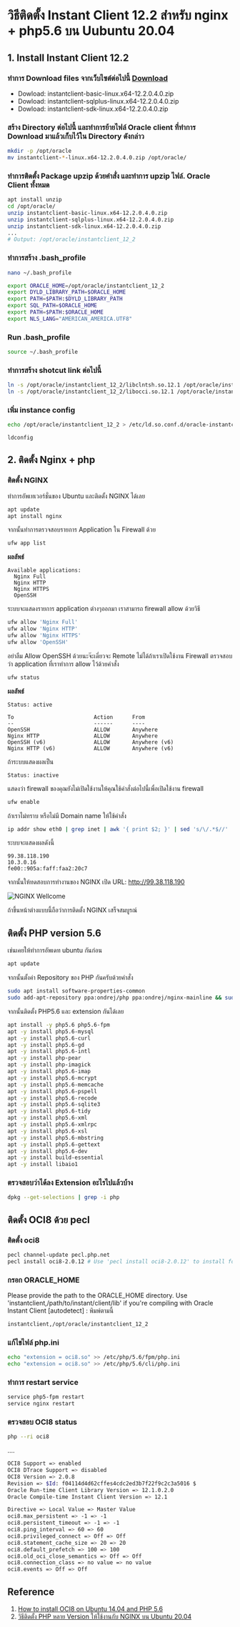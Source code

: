 # วิธีติดตั้ง Instant Client 12.2 สำหรับ nginx + php5.6 บน Uubuntu 20.04

## 1. Install Instant Client 12.2

### ทำการ Download files จากเว็บไซต์ต่อไปนี้ [Download](https://www.oracle.com/database/technologies/instant-client/linux-x86-64-downloads.html)

- Dowload: instantclient-basic-linux.x64-12.2.0.4.0.zip
- Dowload: instantclient-sqlplus-linux.x64-12.2.0.4.0.zip
- Dowload: instantclient-sdk-linux.x64-12.2.0.4.0.zip 

### สร้าง Directory ต่อไปนี้ และทำการย้ายไฟล์ Oracle client ที่ทำการ Download มาแล้วเก็บไว้ใน Directory ดังกล่าว
```bash
mkdir -p /opt/oracle
mv instantclient-*-linux.x64-12.2.0.4.0.zip /opt/oracle/
```

### ทำการติดตั้ง Package upzip ด้วยคำสั่ง และทำการ upzip ไฟล์. Oracle Client ทั้งหมด
```bash
apt install unzip
cd /opt/oracle/
unzip instantclient-basic-linux.x64-12.2.0.4.0.zip
unzip instantclient-sqlplus-linux.x64-12.2.0.4.0.zip
unzip instantclient-sdk-linux.x64-12.2.0.4.0.zip
...
# Output: /opt/oracle/instantclient_12_2
```

### ทำการสร้าง .bash_profile 
```bash
nano ~/.bash_profile

export ORACLE_HOME=/opt/oracle/instantclient_12_2
export DYLD_LIBRARY_PATH=$ORACLE_HOME
export PATH=$PATH:$DYLD_LIBRARY_PATH
export SQL_PATH=$ORACLE_HOME
export PATH=$PATH:$ORACLE_HOME
export NLS_LANG="AMERICAN_AMERICA.UTF8"
```

### Run .bash_profile
```bash
source ~/.bash_profile
```

### ทำการสร้าง shotcut link ต่อไปนี้
```bash
ln -s /opt/oracle/instantclient_12_2/libclntsh.so.12.1 /opt/oracle/instantclient_12_2/libclntsh.so
ln -s /opt/oracle/instantclient_12_2/libocci.so.12.1 /opt/oracle/instantclient_12_2/libocci.so	
```

### เพิ่ม instance config
```bash
echo /opt/oracle/instantclient_12_2 > /etc/ld.so.conf.d/oracle-instantclient.conf

ldconfig
```

## 2. ติดตั้ง Nginx + php

### ติดตั้ง NGINX
ทำการอัพเทเวอร์ชั่นของ Ubuntu และติดตั้ง NGINX ได้เลย
```bash
apt update
apt install nginx
```
จากนั้นทำการตรวจสอบรายการ Application ใน Firewall ด้วย
```bash
ufw app list
```
<b>ผลลัพธ์</b>
```
Available applications:
  Nginx Full
  Nginx HTTP
  Nginx HTTPS
  OpenSSH
```
ระบบจะแสดงรายการ application ต่างๆออกมา เราสามารถ firewall allow ด้วยวิธี
```bash
ufw allow 'Nginx Full'
ufw allow 'Nginx HTTP'
ufw allow 'Nginx HTTPS'
ufw allow 'OpenSSH'
```
อย่าลืม Allow OpenSSH ด้วยนะจ๊ะเดี่ยวจะ Remote ไม่ได้ถ้าเราเปิดใช้งาน Firewall ตรวจสอบว่า application ที่เราทำการ allow ไว้ด้วยคำสั่ง
```bash
ufw status
```
<b>ผลลัพธ์</b>
```
Status: active

To                         Action      From
--                         ------      ----
OpenSSH                    ALLOW       Anywhere
Nginx HTTP                 ALLOW       Anywhere
OpenSSH (v6)               ALLOW       Anywhere (v6)
Nginx HTTP (v6)            ALLOW       Anywhere (v6)
```
ถ้าระบบแสดงผลเป็น
```
Status: inactive
```
แสดงว่า firewall ของคุณยังไม่เปิดใช้งานให้คุณใช้คำสั่งต่อไปนี้เพื่อเปิดใช้งาน firewall
```bash
ufw enable
```
ถ้าเราไม่ทราบ หรือไม่มี Domain name ให้ใช้คำสั่ง
```bash
ip addr show eth0 | grep inet | awk '{ print $2; }' | sed 's/\/.*$//'
```
ระบบจะแสดงผลดังนี้
```
99.38.118.190
10.3.0.16
fe00::905a:faff:faa2:20c7
```
จากนั้นให้ทดสอบการทำงานของ NGINX เปิด URL: http://99.38.118.190

![NGINX Wellcome](https://storage.kaikannook.com/image/showimage/common/blog/be384df195c3258cb34e1010b2051faeb0.png)

ถ้าขึ้นหน้าต่างแบบนี้ถือว่าการติดตั้ง NGINX เสร็จสมบูรณ์

## ติดตั้ง PHP version 5.6
เช่นเคยให้ทำการอัพเดท ubuntu กันก่อน
```bash
apt update
```
จากนั้นตั้งค่า Repository ของ PHP กันครับด้วยคำสั่ง
```bash
sudo apt install software-properties-common
sudo add-apt-repository ppa:ondrej/php ppa:ondrej/nginx-mainline && sudo apt update
```
จากนั้นติดตั้ง PHP5.6 และ extension กันได้เลย
```bash
apt install -y php5.6 php5.6-fpm
apt -y install php5.6-mysql
apt -y install php5.6-curl
apt -y install php5.6-gd
apt -y install php5.6-intl
apt -y install php-pear
apt -y install php-imagick
apt -y install php5.6-imap
apt -y install php5.6-mcrypt
apt -y install php5.6-memcache
apt -y install php5.6-pspell
apt -y install php5.6-recode
apt -y install php5.6-sqlite3
apt -y install php5.6-tidy
apt -y install php5.6-xml
apt -y install php5.6-xmlrpc
apt -y install php5.6-xsl
apt -y install php5.6-mbstring
apt -y install php5.6-gettext
apt -y install php5.6-dev
apt -y install build-essential
apt -y install libaio1
```

### ตรวจสอบว่าได้ลง Extension อะไรไปแล้วบ้าง
```sh
dpkg --get-selections | grep -i php
```

## ติดตั้ง OCI8 ด้วย pecl

### ติดตั้ง oci8
```bash
pecl channel-update pecl.php.net
pecl install oci8-2.0.12 # Use 'pecl install oci8-2.0.12' to install for PHP 5.2 - PHP 5.6.
```

### กรอก ORACLE_HOME
Please provide the path to the ORACLE_HOME directory. Use 'instantclient,/path/to/instant/client/lib' if you're compiling with Oracle Instant Client [autodetect] :
พิมพ์ตามนี้
```bash
instantclient,/opt/oracle/instantclient_12_2
```

### แก้ไขไฟล์ php.ini
```bash
echo "extension = oci8.so" >> /etc/php/5.6/fpm/php.ini
echo "extension = oci8.so" >> /etc/php/5.6/cli/php.ini
```

### ทำการ restart service
```bash
service php5-fpm restart
service nginx restart
```

### ตรวจสอบ OCI8 status
```bash
php --ri oci8
```
....
```bash
OCI8 Support => enabled
OCI8 DTrace Support => disabled
OCI8 Version => 2.0.8
Revision => $Id: f04114d4d62cffes4cdc2ed3b7f22f9c2c3a5016 $
Oracle Run-time Client Library Version => 12.1.0.2.0
Oracle Compile-time Instant Client Version => 12.1

Directive => Local Value => Master Value
oci8.max_persistent => -1 => -1
oci8.persistent_timeout => -1 => -1
oci8.ping_interval => 60 => 60
oci8.privileged_connect => Off => Off
oci8.statement_cache_size => 20 => 20
oci8.default_prefetch => 100 => 100
oci8.old_oci_close_semantics => Off => Off
oci8.connection_class => no value => no value
oci8.events => Off => Off
```

## Reference
1. [How to install OCI8 on Ubuntu 14.04 and PHP 5.6](http://www.syahzul.com/2016/04/06/how-to-install-oci8-on-ubuntu-14-04-and-php-5-6/)
2. [วิธีติดตั้ง PHP หลาย Version ให้ใช้งานกับ NGINX บน Ubuntu 20.04](https://github.com/midnighttime-cha/nginx-multiple-php)
